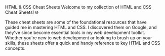 HTML & CSS Cheat Sheets
Welcome to my collection of HTML and CSS Cheat Sheets! 🌐

These cheat sheets are some of the foundational resources that have guided me in mastering HTML and CSS. I discovered them on Google, and they've since become essential tools in my web development toolkit. Whether you're new to web development or looking to brush up on your skills, these sheets offer a quick and handy reference to key HTML and CSS concepts.
